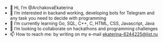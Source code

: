- 👋 Hi, I’m @ArchakovaEkaterina
- 👀 I’m interested in backand working, developing bots for Telegram and any task you need to decide with programming
- 🌱 I’m currently learning Go, SQL, C++, C, HTML, CSS, Javascript, Java
- 💞️ I’m looking to collaborate on haсkathons and programming challenges
- 📫 How to reach me: by writing on my e-mail ekaterina-6244225@list.ru


